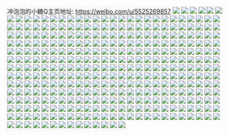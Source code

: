 冲泡泡的小糖Q主页地址: https://weibo.com/u/5525269857 
![](https://wx4.sinaimg.cn/mw2000/0061Vt5Lly1h9095mljqqj30l014kwl2.jpg) 
![](https://wx4.sinaimg.cn/mw2000/0061Vt5Lly1h9094caz9xj325137khdv.jpg) 
![](https://wx4.sinaimg.cn/mw2000/0061Vt5Lly1h90946yju4j323u35sb2c.jpg) 
![](https://wx4.sinaimg.cn/mw2000/0061Vt5Lly1h90957rp6aj323u35sqv7.jpg) 
![](https://wx4.sinaimg.cn/mw2000/0061Vt5Lly1h9095b93bnj323u35sqv6.jpg) 
![](https://wx4.sinaimg.cn/mw2000/0061Vt5Lly1h9095fr4y2j323u35s1l0.jpg) 
![](https://wx4.sinaimg.cn/mw2000/0061Vt5Lly1h9094j8jt1j323u35sqv7.jpg) 
![](https://wx4.sinaimg.cn/mw2000/0061Vt5Lly1h9095kbfbjj325137kkjn.jpg) 
![](https://wx4.sinaimg.cn/mw2000/0061Vt5Lly1h90953kznlj323u35s1kz.jpg) 
![](https://wx4.sinaimg.cn/mw2000/0061Vt5Lly1h8k11n87vkj33402c0b2c.jpg) 
![](https://wx4.sinaimg.cn/mw2000/0061Vt5Lly1h8iuwyzjw4j31hc0u049a.jpg) 
![](https://wx4.sinaimg.cn/mw2000/0061Vt5Lly1h8cmatqbbwj32c03401kz.jpg) 
![](https://wx4.sinaimg.cn/mw2000/0061Vt5Lly1h8cmbwj1clj335s23ub2b.jpg) 
![](https://wx4.sinaimg.cn/mw2000/0061Vt5Lly1h8cmba6zuxj32wc1v07wj.jpg) 
![](https://wx4.sinaimg.cn/mw2000/0061Vt5Lly1h8cmbfs5xaj335s23u7wl.jpg) 
![](https://wx4.sinaimg.cn/mw2000/0061Vt5Lly1h8cmaxy0pmj335s23uqv8.jpg) 
![](https://wx4.sinaimg.cn/mw2000/0061Vt5Lly1h8cmbo5y2aj337k22t7wk.jpg) 
![](https://wx4.sinaimg.cn/mw2000/0061Vt5Lly1h8cmasn2gpj335s23uqv7.jpg) 
![](https://wx4.sinaimg.cn/mw2000/0061Vt5Lly1h8cmb3lx7vj335s23uqv7.jpg) 
![](https://wx4.sinaimg.cn/mw2000/0061Vt5Lly1h8cmb86k7tj335s1vcqv7.jpg) 
![](https://wx4.sinaimg.cn/mw2000/0061Vt5Lly1h80g9mvtrlj33402c0npe.jpg) 
![](https://wx4.sinaimg.cn/mw2000/0061Vt5Lly1h80g9osarrj32c02hm7wi.jpg) 
![](https://wx4.sinaimg.cn/mw2000/0061Vt5Lly1h80g9kvwbbj32c03401kz.jpg) 
![](https://wx4.sinaimg.cn/mw2000/0061Vt5Lly1h80g9p9uerj30sg0qvwi2.jpg) 
![](https://wx4.sinaimg.cn/mw2000/0061Vt5Lly1h6rcyzcu1rj30n00uk0ww.jpg) 
![](https://wx4.sinaimg.cn/mw2000/0061Vt5Lly1h6j80hlxl3j32c03401l3.jpg) 
![](https://wx4.sinaimg.cn/mw2000/0061Vt5Lly1h6j81omcaej32c0340b2f.jpg) 
![](https://wx4.sinaimg.cn/mw2000/0061Vt5Lly1h61x0w785sj315o2841kx.jpg) 
![](https://wx4.sinaimg.cn/mw2000/0061Vt5Lly1h61x0t50e8j332v28y7wi.jpg) 
![](https://wx4.sinaimg.cn/mw2000/0061Vt5Lly1h61x0rkus5j333l1vznpd.jpg) 
![](https://wx4.sinaimg.cn/mw2000/0061Vt5Lly1h61xmgrv5cj30uk6owhdu.jpg) 
![](https://wx4.sinaimg.cn/mw2000/0061Vt5Lly1h61xm4x9wsj30uk4gcu0x.jpg) 
![](https://wx4.sinaimg.cn/mw2000/0061Vt5Lly1h61xmtkqelj30uk4x01ky.jpg) 
![](https://wx4.sinaimg.cn/mw2000/0061Vt5Lly1h5pwfwepq7j33402c0hdv.jpg) 
![](https://wx4.sinaimg.cn/mw2000/0061Vt5Lly1h5pwe06zz8j33402c0u0y.jpg) 
![](https://wx4.sinaimg.cn/mw2000/0061Vt5Lly1h5pwfnjuasj33402c07wj.jpg) 
![](https://wx4.sinaimg.cn/mw2000/0061Vt5Lly1h5pwdwxamzj335s2db1l0.jpg) 
![](https://wx4.sinaimg.cn/mw2000/0061Vt5Lly1h5pwfi1cj8j325b2c0hdu.jpg) 
![](https://wx4.sinaimg.cn/mw2000/0061Vt5Lly1h5pwetcgfcj32h027ox6r.jpg) 
![](https://wx4.sinaimg.cn/mw2000/0061Vt5Lly1h5pwgh1k5sj32c0340qv7.jpg) 
![](https://wx4.sinaimg.cn/mw2000/0061Vt5Lly1h5pwg6l0blj32c0340e84.jpg) 
![](https://wx4.sinaimg.cn/mw2000/0061Vt5Lly1h5pwgly6ecj334023we82.jpg) 
![](https://wx4.sinaimg.cn/mw2000/0061Vt5Lly1h5owaxw3f1j32c0340x6p.jpg) 
![](https://wx4.sinaimg.cn/mw2000/0061Vt5Lly1h5owavqot8j335n20mb2a.jpg) 
![](https://wx4.sinaimg.cn/mw2000/0061Vt5Lly1h5lo5fz8d0j30n00u4ti2.jpg) 
![](https://wx4.sinaimg.cn/mw2000/0061Vt5Lly1h5lo5es617j30mx0ukjzg.jpg) 
![](https://wx4.sinaimg.cn/mw2000/0061Vt5Lly1h5lo5fcbmjj30mm0uedyu.jpg) 
![](https://wx4.sinaimg.cn/mw2000/0061Vt5Lly1h5bagemr6yj33402c0x6s.jpg) 
![](https://wx4.sinaimg.cn/mw2000/0061Vt5Lly1h5ba7jvozxj32be3h0hdw.jpg) 
![](https://wx4.sinaimg.cn/mw2000/0061Vt5Lly1h5ba7m8kv6j30u018wh0t.jpg) 
![](https://wx4.sinaimg.cn/mw2000/0061Vt5Lly1h5ba7sknrmj32801o0npd.jpg) 
![](https://wx4.sinaimg.cn/mw2000/0061Vt5Lly1h5ba818loyj311x3h04qq.jpg) 
![](https://wx4.sinaimg.cn/mw2000/0061Vt5Lly1h5ba84nkd8j310u3h0x6q.jpg) 
![](https://wx4.sinaimg.cn/mw2000/0061Vt5Lly1h5ba8f0npqj30uk4n7x6q.jpg) 
![](https://wx4.sinaimg.cn/mw2000/0061Vt5Lly1h5ba78tup8j30xc3xnhdu.jpg) 
![](https://wx4.sinaimg.cn/mw2000/0061Vt5Lly1h5ba8hj9iuj30sg0lz48a.jpg) 
![](https://wx4.sinaimg.cn/mw2000/0061Vt5Lly1h550t7bunbj31gx14p4cz.jpg) 
![](https://wx4.sinaimg.cn/mw2000/0061Vt5Lly1h4pxwlthhuj30xc35bhdt.jpg) 
![](https://wx4.sinaimg.cn/mw2000/0061Vt5Lly1h4pxwdhpknj30n00m0acv.jpg) 
![](https://wx4.sinaimg.cn/mw2000/0061Vt5Lly1h4pxwt5hozj30uk66sqv6.jpg) 
![](https://wx4.sinaimg.cn/mw2000/0061Vt5Lly1h4pxwy1m4oj30xc2qwkjl.jpg) 
![](https://wx4.sinaimg.cn/mw2000/0061Vt5Lly1h4pxx0jkdtj33402c0b2a.jpg) 
![](https://wx4.sinaimg.cn/mw2000/0061Vt5Lly1h4pxx19mr1j30rf0sgjv3.jpg) 
![](https://wx4.sinaimg.cn/mw2000/0061Vt5Lly1h46de50e1hj31bm0wr4fp.jpg) 
![](https://wx4.sinaimg.cn/mw2000/0061Vt5Lly1h3zk5ag7fjj30n00cldpw.jpg) 
![](https://wx4.sinaimg.cn/mw2000/0061Vt5Lly1h3zk59fuwej30ro0sgk3c.jpg) 
![](https://wx4.sinaimg.cn/mw2000/0061Vt5Lly1h3zk5d7eakj30n00mnwms.jpg) 
![](https://wx4.sinaimg.cn/mw2000/0061Vt5Lly1h3zk5f0u5fj30n00h20yb.jpg) 
![](https://wx4.sinaimg.cn/mw2000/0061Vt5Lly1h3zk5bq7szj30n00uk7bw.jpg) 
![](https://wx4.sinaimg.cn/mw2000/0061Vt5Lly1h3zk60tct5j30xc4v0u0x.jpg) 
![](https://wx4.sinaimg.cn/mw2000/0061Vt5Lly1h3zk6jteh1j30sg0fhgtc.jpg) 
![](https://wx4.sinaimg.cn/mw2000/0061Vt5Lly1h3zk66dl20j30uk7fdu0z.jpg) 
![](https://wx4.sinaimg.cn/mw2000/0061Vt5Lly1h3zk5ed922j30sg0l5dol.jpg) 
![](https://wx4.sinaimg.cn/mw2000/0061Vt5Lly1h32lj6m0qjj313i0t67el.jpg) 
![](https://wx4.sinaimg.cn/mw2000/0061Vt5Lly1h2g5rl9hvij30u0190wn8.jpg) 
![](https://wx4.sinaimg.cn/mw2000/0061Vt5Lly1h2g5rky0ucj30xc1u514k.jpg) 
![](https://wx4.sinaimg.cn/mw2000/0061Vt5Lly1h2g5rljfbjj31400no43i.jpg) 
![](https://wx4.sinaimg.cn/mw2000/0061Vt5Lly1h1n93mtpuhj33402c0hdu.jpg) 
![](https://wx4.sinaimg.cn/mw2000/0061Vt5Lly1h0nfkiil9uj31lq22inpd.jpg) 
![](https://wx4.sinaimg.cn/mw2000/0061Vt5Lly1h0nfkr1oh0j322o340qv6.jpg) 
![](https://wx4.sinaimg.cn/mw2000/0061Vt5Lly1h0nfkxcjyoj31ls2eo7wi.jpg) 
![](https://wx4.sinaimg.cn/mw2000/0061Vt5Lly1h0nfktrwo5j322o340npe.jpg) 
![](https://wx4.sinaimg.cn/mw2000/0061Vt5Lly1h0nfkmr6ptj322o340kjm.jpg) 
![](https://wx4.sinaimg.cn/mw2000/0061Vt5Lly1h0nfkg3054j315o3h0qv5.jpg) 
![](https://wx4.sinaimg.cn/mw2000/0061Vt5Lly1h0nfkyoyy3j315o3h0qv5.jpg) 
![](https://wx4.sinaimg.cn/mw2000/0061Vt5Lly1h0nfkdozi0j315o3h0u0x.jpg) 
![](https://wx4.sinaimg.cn/mw2000/0061Vt5Lly1h0nfkangu2j30xc4607wi.jpg) 
![](https://wx4.sinaimg.cn/mw2000/0061Vt5Lly1h0le3ku273j32c0340e83.jpg) 
![](https://wx4.sinaimg.cn/mw2000/0061Vt5Lly1h0le1jt3tfj33402c04qs.jpg) 
![](https://wx4.sinaimg.cn/mw2000/0061Vt5Lly1h0le3r39msj32c03407wj.jpg) 
![](https://wx4.sinaimg.cn/mw2000/0061Vt5Lly1h0le19febcj32c03407wj.jpg) 
![](https://wx4.sinaimg.cn/mw2000/0061Vt5Lly1h0hgdpgkl6j316y0u0n5c.jpg) 
![](https://wx4.sinaimg.cn/mw2000/0061Vt5Lly1h0fi4nzwlfj30u00jhdir.jpg) 
![](https://wx4.sinaimg.cn/mw2000/0061Vt5Lly1h0cxerf88dj30n0141tig.jpg) 
![](https://wx4.sinaimg.cn/mw2000/0061Vt5Lly1h0cxeo36tij315o1drhct.jpg) 
![](https://wx4.sinaimg.cn/mw2000/0061Vt5Lly1h0cxes3ckpj31ba0zgafs.jpg) 
![](https://wx4.sinaimg.cn/mw2000/0061Vt5Lly1h0cxeprzmyj30zk1bgwv0.jpg) 
![](https://wx4.sinaimg.cn/mw2000/0061Vt5Lly1h0cxeqbuy6j30z70l1te7.jpg) 
![](https://wx4.sinaimg.cn/mw2000/0061Vt5Lly1h0cxi453z1j30n00i0wfy.jpg) 
![](https://wx4.sinaimg.cn/mw2000/0061Vt5Lly1h0bshifltyj30n00h70x2.jpg) 
![](https://wx4.sinaimg.cn/mw2000/0061Vt5Lly1h0bshf0xdpj30w616wdtt.jpg) 
![](https://wx4.sinaimg.cn/mw2000/0061Vt5Lly1h0bshfqfz7j30wb173n98.jpg) 
![](https://wx4.sinaimg.cn/mw2000/0061Vt5Lly1h0bshhd1znj30vc15sh73.jpg) 
![](https://wx4.sinaimg.cn/mw2000/0061Vt5Lly1h09qfamizsj31xy1nzqv5.jpg) 
![](https://wx4.sinaimg.cn/mw2000/0061Vt5Lly1h09qf79pfgj32801o0b29.jpg) 
![](https://wx4.sinaimg.cn/mw2000/0061Vt5Lly1h09qf4fms5j30k30e9n05.jpg) 
![](https://wx4.sinaimg.cn/mw2000/0061Vt5Lly1h09qf5aip5j30mz0cgdk4.jpg) 
![](https://wx4.sinaimg.cn/mw2000/0061Vt5Lly1h07joi6u1uj30u0140k0v.jpg) 
![](https://wx4.sinaimg.cn/mw2000/0061Vt5Lly1h07joj1fbuj31400u0ala.jpg) 
![](https://wx4.sinaimg.cn/mw2000/0061Vt5Lly1h07jokg0goj31400u0dr9.jpg) 
![](https://wx4.sinaimg.cn/mw2000/0061Vt5Lly1h07johm9bwj30zo0p7thz.jpg) 
![](https://wx4.sinaimg.cn/mw2000/0061Vt5Lly1h07jolu07ij31400u0jzy.jpg) 
![](https://wx4.sinaimg.cn/mw2000/0061Vt5Lly1h07jon5imrj31400u04ae.jpg) 
![](https://wx4.sinaimg.cn/mw2000/0061Vt5Lly1h07jooxomyj30u0140tj4.jpg) 
![](https://wx4.sinaimg.cn/mw2000/0061Vt5Lly1h07joprcwij30n00xsgrz.jpg) 
![](https://wx4.sinaimg.cn/mw2000/0061Vt5Lly1h07joqfitpj30n00zatdc.jpg) 
![](https://wx4.sinaimg.cn/mw2000/0061Vt5Lly1gymsixaqczj31zj1vsqv5.jpg) 
![](https://wx4.sinaimg.cn/mw2000/0061Vt5Lly1gykih7i1zij30j50t8n3x.jpg) 
![](https://wx4.sinaimg.cn/mw2000/0061Vt5Lly1gyiuy25cgcj30n014adp0.jpg) 
![](https://wx4.sinaimg.cn/mw2000/0061Vt5Lly1gyiuy2hwpzj30n00t60ys.jpg) 
![](https://wx4.sinaimg.cn/mw2000/0061Vt5Lly1gyiuyawqtoj32c02xjqv7.jpg) 
![](https://wx4.sinaimg.cn/mw2000/0061Vt5Lly1gy8umvmweyj30s30u977s.jpg) 
![](https://wx4.sinaimg.cn/mw2000/0061Vt5Lly1gy67t4haagj30u00sndjc.jpg) 
![](https://wx4.sinaimg.cn/mw2000/0061Vt5Lly1gxyorsx1bdj30xc4s2b2a.jpg) 
![](https://wx4.sinaimg.cn/mw2000/0061Vt5Lly1gxyorts9xij30xc3c3e81.jpg) 
![](https://wx4.sinaimg.cn/mw2000/0061Vt5Lly1gxyorqqqbnj30uk6wp1kz.jpg) 
![](https://wx4.sinaimg.cn/mw2000/0061Vt5Lly1gxyoruuovmj30uk39j4qp.jpg) 
![](https://wx4.sinaimg.cn/mw2000/0061Vt5Lly1gxyp045hghj30n01dsal0.jpg) 
![](https://wx4.sinaimg.cn/mw2000/0061Vt5Lly1gxyorw33mwj30uk4z57wi.jpg) 
![](https://wx4.sinaimg.cn/mw2000/0061Vt5Lly1gxyorx78m5j30uk57b4qq.jpg) 
![](https://wx4.sinaimg.cn/mw2000/0061Vt5Lly1gxyoryijrvj30uk6vkhdu.jpg) 
![](https://wx4.sinaimg.cn/mw2000/0061Vt5Lly1gxyorzsv40j30uk3zfx6p.jpg) 
![](https://wx4.sinaimg.cn/mw2000/0061Vt5Lly1gwfml4lm8qj32c0340u0x.jpg) 
![](https://wx4.sinaimg.cn/mw2000/0061Vt5Lly1gwfmleiq3aj30mz0unn4p.jpg) 
![](https://wx4.sinaimg.cn/mw2000/0061Vt5Lly1gwfomr3sjnj31j42ao1kx.jpg) 
![](https://wx4.sinaimg.cn/mw2000/0061Vt5Lly1gwfmkurc8nj32c03407wi.jpg) 
![](https://wx4.sinaimg.cn/mw2000/0061Vt5Lly1gwfml2x8rej32c0340u0z.jpg) 
![](https://wx4.sinaimg.cn/mw2000/0061Vt5Lly1gwfml7vvflj31j42apb29.jpg) 
![](https://wx4.sinaimg.cn/mw2000/0061Vt5Lly1gwfmlbcn0bj31j42ao7wh.jpg) 
![](https://wx4.sinaimg.cn/mw2000/0061Vt5Lly1gwfmnpdbrvj30n00tujzw.jpg) 
![](https://wx4.sinaimg.cn/mw2000/0061Vt5Lly1gwfmlg36oyj32c033ykjl.jpg) 
![](https://wx4.sinaimg.cn/mw2000/0061Vt5Lly1gwdotxcaa4j32c0340b2b.jpg) 
![](https://wx4.sinaimg.cn/mw2000/0061Vt5Lly1gw7mkgxwq2j31400u046f.jpg) 
![](https://wx4.sinaimg.cn/mw2000/0061Vt5Lly1gw7mki8tc1j31400u0118.jpg) 
![](https://wx4.sinaimg.cn/mw2000/0061Vt5Lly1gw7mkhhq8gj31400u010d.jpg) 
![](https://wx4.sinaimg.cn/mw2000/0061Vt5Lly1gw7mkg6xf9j30z50u00zx.jpg) 
![](https://wx4.sinaimg.cn/mw2000/0061Vt5Lly1gw7mkmg9rxj306o06o3yj.jpg) 
![](https://wx4.sinaimg.cn/mw2000/0061Vt5Lly1gw7mkith6mj30u0132aev.jpg) 
![](https://wx4.sinaimg.cn/mw2000/0061Vt5Lly1gw7mkjd8qsj30tz10tjzm.jpg) 
![](https://wx4.sinaimg.cn/mw2000/0061Vt5Lly1gw7mkk382nj31400u0n6e.jpg) 
![](https://wx4.sinaimg.cn/mw2000/0061Vt5Lly1gw7mklfs9hj30u0140n2u.jpg) 
![](https://wx4.sinaimg.cn/mw2000/0061Vt5Lly1gvyu5zgchnj33402c0u0y.jpg) 
![](https://wx4.sinaimg.cn/mw2000/0061Vt5Lly1gvyu5qbnwhj32bz2ip4qq.jpg) 
![](https://wx4.sinaimg.cn/mw2000/0061Vt5Lly1gvyu5vcuevj32c0340kjo.jpg) 
![](https://wx4.sinaimg.cn/mw2000/0061Vt5Lly1gvyu61nt4rj32c0340hdu.jpg) 
![](https://wx4.sinaimg.cn/mw2000/0061Vt5Lly1gvpafj4ef4j63402c04qr02.jpg) 
![](https://wx4.sinaimg.cn/mw2000/0061Vt5Lly1gvpafn6xzjj62c0340x6s02.jpg) 
![](https://wx4.sinaimg.cn/mw2000/0061Vt5Lly1gvpahnxv31j62c0340u0y02.jpg) 
![](https://wx4.sinaimg.cn/mw2000/0061Vt5Lly1gvpahsfg83j63402c0e8402.jpg) 
![](https://wx4.sinaimg.cn/mw2000/0061Vt5Lly1gvpahl2evvj63402c07wj02.jpg) 
![](https://wx4.sinaimg.cn/mw2000/0061Vt5Lly1gvpahuxgksj62c0340x6p02.jpg) 
![](https://wx4.sinaimg.cn/mw2000/0061Vt5Lly1gvkph0qj5gj63402c07wi02.jpg) 
![](https://wx4.sinaimg.cn/mw2000/0061Vt5Lly1gvkph4k1m5j62c03401kz02.jpg) 
![](https://wx4.sinaimg.cn/mw2000/0061Vt5Lly1gvkph61de1j61xi0uvaw402.jpg) 
![](https://wx4.sinaimg.cn/mw2000/0061Vt5Lly1gvkph7gb2uj60hh0tzdnp02.jpg) 
![](https://wx4.sinaimg.cn/mw2000/0061Vt5Lly1gvkphaot20j62c03404qs02.jpg) 
![](https://wx4.sinaimg.cn/mw2000/0061Vt5Lly1gvkphenq66j63402c0qv602.jpg) 
![](https://wx4.sinaimg.cn/mw2000/0061Vt5Lly1gvigi5599jj63402c0hdu02.jpg) 
![](https://wx4.sinaimg.cn/mw2000/0061Vt5Lly1gvigi7tii2j62pf340hdu02.jpg) 
![](https://wx4.sinaimg.cn/mw2000/0061Vt5Lly1gvighjolaaj622o341kjl02.jpg) 
![](https://wx4.sinaimg.cn/mw2000/0061Vt5Lly1gvighqc0w5j62802yox6q02.jpg) 
![](https://wx4.sinaimg.cn/mw2000/0061Vt5Lly1gvighinkq7j61jk2bcnjl02.jpg) 
![](https://wx4.sinaimg.cn/mw2000/0061Vt5Lly1gvighloe9ij622o341e8302.jpg) 
![](https://wx4.sinaimg.cn/mw2000/0061Vt5Lly1gvighodfqxj61jk2bcqv502.jpg) 
![](https://wx4.sinaimg.cn/mw2000/0061Vt5Lly1gvighmh4mrj60wn18yh0a02.jpg) 
![](https://wx4.sinaimg.cn/mw2000/0061Vt5Lly1gvighmsopqj60n00h7wgl02.jpg) 
![](https://wx4.sinaimg.cn/mw2000/0061Vt5Lly1gve0zzquc9j63402c0b2b02.jpg) 
![](https://wx4.sinaimg.cn/mw2000/0061Vt5Lly1gve10bgt8kj63402c0u0x02.jpg) 
![](https://wx4.sinaimg.cn/mw2000/0061Vt5Lly1gve10jzbqdj33402c04qq.jpg) 
![](https://wx4.sinaimg.cn/mw2000/0061Vt5Lly1guucsu4clhj33402c0npe.jpg) 
![](https://wx4.sinaimg.cn/mw2000/0061Vt5Lly1guucsp3kdkj317e0u0aoq.jpg) 
![](https://wx4.sinaimg.cn/mw2000/0061Vt5Lly1guuctszdlyj63402c07wk02.jpg) 
![](https://wx4.sinaimg.cn/mw2000/0061Vt5Lly1guucu5j790j63402c0qv602.jpg) 
![](https://wx4.sinaimg.cn/mw2000/0061Vt5Lly1guuct3pw2hj61o0280x6p02.jpg) 
![](https://wx4.sinaimg.cn/mw2000/0061Vt5Lly1guucu11u56j63402c07wj02.jpg) 
![](https://wx4.sinaimg.cn/mw2000/0061Vt5Lly1guqivqwyf4j62c01znkjl02.jpg) 
![](https://wx4.sinaimg.cn/mw2000/0061Vt5Lly1guqivrt3smj60eu0czab302.jpg) 
![](https://wx4.sinaimg.cn/mw2000/0061Vt5Lly1guqivnu2obj61400u00w002.jpg) 
![](https://wx4.sinaimg.cn/mw2000/0061Vt5Lly1gum9mg37dnj335s2dcu0y.jpg) 
![](https://wx4.sinaimg.cn/mw2000/0061Vt5Lly1gum9jl31frj63402c07wk02.jpg) 
![](https://wx4.sinaimg.cn/mw2000/0061Vt5Lly1gum9mlf4swj30xc2v1b29.jpg) 
![](https://wx4.sinaimg.cn/mw2000/0061Vt5Lly1gum9jqz588j32c0340npe.jpg) 
![](https://wx4.sinaimg.cn/mw2000/0061Vt5Lly1gum9mc7rvsj615o1ud1kx02.jpg) 
![](https://wx4.sinaimg.cn/mw2000/0061Vt5Lly1gum9jnnm6hj63402c04qr02.jpg) 
![](https://wx4.sinaimg.cn/mw2000/0061Vt5Lly1gum9jdi5h5j62hv1ct4qp02.jpg) 
![](https://wx4.sinaimg.cn/mw2000/0061Vt5Lly1gum9ig7na8j33401vt4qq.jpg) 
![](https://wx4.sinaimg.cn/mw2000/0061Vt5Lly1gum9mkkwjtj62c0340e8302.jpg) 
![](https://wx4.sinaimg.cn/mw2000/0061Vt5Lly1gueaoz54maj33402c0b2a.jpg) 
![](https://wx4.sinaimg.cn/mw2000/0061Vt5Lly1gueap1ozayj60tj0x3qd002.jpg) 
![](https://wx4.sinaimg.cn/mw2000/0061Vt5Lly1gubw46boz6j63402c0b2b02.jpg) 
![](https://wx4.sinaimg.cn/mw2000/0061Vt5Lly1gubw9mher9j61j00y5wya02.jpg) 
![](https://wx4.sinaimg.cn/mw2000/0061Vt5Lly1gubwbudkaij63402c0e8302.jpg) 
![](https://wx4.sinaimg.cn/mw2000/0061Vt5Lly1gubw5hrxglj62801o0kjl02.jpg) 
![](https://wx4.sinaimg.cn/mw2000/0061Vt5Lly1gubwd7j11hj62yo280npf02.jpg) 
![](https://wx4.sinaimg.cn/mw2000/0061Vt5Lly1gu3qhsr059j30jg0gpn1h.jpg) 
![](https://wx4.sinaimg.cn/mw2000/0061Vt5Lly1gtr8454r8lj30mz0ppwhp.jpg) 
![](https://wx4.sinaimg.cn/mw2000/0061Vt5Lly1gtlb5uw84rj32801o07wi.jpg) 
![](https://wx4.sinaimg.cn/mw2000/0061Vt5Lly1gtlb5r14lfj32c0340npd.jpg) 
![](https://wx4.sinaimg.cn/mw2000/0061Vt5Lly1gtgp0i96raj30n00ibafg.jpg) 
![](https://wx4.sinaimg.cn/mw2000/0061Vt5Lly1gtgp0ht7otj32801o0qv5.jpg) 
![](https://wx4.sinaimg.cn/mw2000/0061Vt5Lly1gtgp09dsyyj31o02807wi.jpg) 
![](https://wx4.sinaimg.cn/mw2000/0061Vt5Lly1gtgp0ikenfj30u00smq95.jpg) 
![](https://wx4.sinaimg.cn/mw2000/0061Vt5Lly1gt6b147m89j32sr1plx6p.jpg) 
![](https://wx4.sinaimg.cn/mw2000/0061Vt5Lly1gt6b0jp3h9j32yb1lgx6p.jpg) 
![](https://wx4.sinaimg.cn/mw2000/0061Vt5Lly1gt0aqxtbj8j315o1qa7wh.jpg) 
![](https://wx4.sinaimg.cn/mw2000/0061Vt5Lly1gt0aqyl2w3j30mf0gvten.jpg) 
![](https://wx4.sinaimg.cn/mw2000/0061Vt5Lly1gt0aqz9jucj30mu0h7jxx.jpg) 
![](https://wx4.sinaimg.cn/mw2000/0061Vt5Lly1gt0ar3wth0j32801o01ky.jpg) 
![](https://wx4.sinaimg.cn/mw2000/0061Vt5Lly1gt0axkervsj30u00zlwun.jpg) 
![](https://wx4.sinaimg.cn/mw2000/0061Vt5Lly1gt0aqwk60lj32801o04qq.jpg) 
![](https://wx4.sinaimg.cn/mw2000/0061Vt5Lly1gt0ar58jrgj30mb0indmd.jpg) 
![](https://wx4.sinaimg.cn/mw2000/0061Vt5Lly1gt0b2nxa81j30r00vrdln.jpg) 
![](https://wx4.sinaimg.cn/mw2000/0061Vt5Lly1gt0atok190j30k30ecdk7.jpg) 
![](https://wx4.sinaimg.cn/mw2000/0061Vt5Lly1gsx0zqvay4j32c0340hdv.jpg) 
![](https://wx4.sinaimg.cn/mw2000/0061Vt5Lly1gsx0zmsmpwj32801o0u0x.jpg) 
![](https://wx4.sinaimg.cn/mw2000/0061Vt5Lly1gsx0zsvuagj30jx0p6gra.jpg) 
![](https://wx4.sinaimg.cn/mw2000/0061Vt5Lly1gsx10ambuej30id04wwf7.jpg) 
![](https://wx4.sinaimg.cn/mw2000/0061Vt5Lly1gsvm2zlq0qj31uc1ackjm.jpg) 
![](https://wx4.sinaimg.cn/mw2000/0061Vt5Lly1gsvm30nyd1j31uc1ace57.jpg) 
![](https://wx4.sinaimg.cn/mw2000/0061Vt5Lly1gsvm3jm9taj30pc0hqjx5.jpg) 
![](https://wx4.sinaimg.cn/mw2000/0061Vt5Lly1gsi1z9lwlej333v1lv4qq.jpg) 
![](https://wx4.sinaimg.cn/mw2000/0061Vt5Lly1gsi1z1hecfj32b616yncq.jpg) 
![](https://wx4.sinaimg.cn/mw2000/0061Vt5Lly1gsi1z10i4bj30n00if427.jpg) 
![](https://wx4.sinaimg.cn/mw2000/0061Vt5Lly1gsi1z4srz7j32c0340x6q.jpg) 
![](https://wx4.sinaimg.cn/mw2000/0061Vt5Lly1gsi1z0ktp5j31o01o0b29.jpg) 
![](https://wx4.sinaimg.cn/mw2000/0061Vt5Lly1gsi1z80zizj30pb6o74qp.jpg) 
![](https://wx4.sinaimg.cn/mw2000/0061Vt5Lly1gsfg0p3l02j33402c04qx.jpg) 
![](https://wx4.sinaimg.cn/mw2000/0061Vt5Lly1gsfg0hhmywj313u0tutjs.jpg) 
![](https://wx4.sinaimg.cn/mw2000/0061Vt5Lgy1gs2stdx6j7j32c034p1kz.jpg) 
![](https://wx4.sinaimg.cn/mw2000/0061Vt5Lly1gruasb8xvcj32801o04qv.jpg) 
![](https://wx4.sinaimg.cn/mw2000/0061Vt5Lly1gruas260o8j32801o0e86.jpg) 
![](https://wx4.sinaimg.cn/mw2000/0061Vt5Lly1gruarc87hgj32801o0u0x.jpg) 
![](https://wx4.sinaimg.cn/mw2000/0061Vt5Lly1gruaupe4pvj30n01rle5h.jpg) 
![](https://wx4.sinaimg.cn/mw2000/0061Vt5Lly1gruatcpldbj32c0340kjm.jpg) 
![](https://wx4.sinaimg.cn/mw2000/0061Vt5Lly1gruavtf291j31400u0gu0.jpg) 
![](https://wx4.sinaimg.cn/mw2000/0061Vt5Lly1grsl0s6ni2j30yi22oaca.jpg) 
![](https://wx4.sinaimg.cn/mw2000/0061Vt5Lly1grsl0su13oj31900u0mzy.jpg) 
![](https://wx4.sinaimg.cn/mw2000/0061Vt5Lly1grsl0tbmfhj31900u0mzs.jpg) 
![](https://wx4.sinaimg.cn/mw2000/0061Vt5Lly1grreeuygtkj31xy1nzqv5.jpg) 
![](https://wx4.sinaimg.cn/mw2000/0061Vt5Lly1grreerz94sj32801o0b29.jpg) 
![](https://wx4.sinaimg.cn/mw2000/0061Vt5Lly1grreesdkq1j30mz0cgdk5.jpg) 
![](https://wx4.sinaimg.cn/mw2000/0061Vt5Lly1grreeszajnj31hc140wmc.jpg) 
![](https://wx4.sinaimg.cn/mw2000/0061Vt5Lly1grs07y7acdj33402c0qv5.jpg) 
![](https://wx4.sinaimg.cn/mw2000/0061Vt5Lly1grs084n571j33402c0h1n.jpg) 
![](https://wx4.sinaimg.cn/mw2000/0061Vt5Lly1grpr2ena3nj32yo1z4x6w.jpg) 
![](https://wx4.sinaimg.cn/mw2000/0061Vt5Lly1grpr25dttoj30n029ih9f.jpg) 
![](https://wx4.sinaimg.cn/mw2000/0061Vt5Lly1grpr24scazj30n01x01kd.jpg) 
![](https://wx4.sinaimg.cn/mw2000/0061Vt5Lly1grpr2akdh8j322o340he4.jpg) 
![](https://wx4.sinaimg.cn/mw2000/0061Vt5Lly1grpr23r823j32yn340u19.jpg) 
![](https://wx4.sinaimg.cn/mw2000/0061Vt5Lly1grpr2hpelyj30n02dq4qp.jpg) 
![](https://wx4.sinaimg.cn/mw2000/0061Vt5Lly1grpr2fdf9zj30n02tjx1s.jpg) 
![](https://wx4.sinaimg.cn/mw2000/0061Vt5Lly1grpr2jz5pcj30n01xynmg.jpg) 
![](https://wx4.sinaimg.cn/mw2000/0061Vt5Lly1grpr2fsxu4j30n01a3amg.jpg) 
![](https://wx4.sinaimg.cn/mw2000/0061Vt5Lly1grp5h1z3dej30sg0kxh3i.jpg) 
![](https://wx4.sinaimg.cn/mw2000/0061Vt5Lly1grlf2q8v4ij30n00hctb9.jpg) 
![](https://wx4.sinaimg.cn/mw2000/0061Vt5Lly1grlf5zbcswj32yo280hdv.jpg) 
![](https://wx4.sinaimg.cn/mw2000/0061Vt5Lly1graz28fxmyj30n068xx6p.jpg) 
![](https://wx4.sinaimg.cn/mw2000/0061Vt5Lly1graz3rnjhmj30n071ze83.jpg) 
![](https://wx4.sinaimg.cn/mw2000/0061Vt5Lly1graz5wg5vjj30n03kqb29.jpg) 
![](https://wx4.sinaimg.cn/mw2000/0061Vt5Lly1graz5wuwk6j30n02afaml.jpg) 
![](https://wx4.sinaimg.cn/mw2000/0061Vt5Lly1gr7hujn7a9j30n03d07wh.jpg) 
![](https://wx4.sinaimg.cn/mw2000/0061Vt5Lly1gr7hukkg2ij30n03bz1kx.jpg) 
![](https://wx4.sinaimg.cn/mw2000/0061Vt5Lly1gr7hule3ssj30n01p8tya.jpg) 
![](https://wx4.sinaimg.cn/mw2000/0061Vt5Lly1gr7hwczi1zj31o02804qv.jpg) 
![](https://wx4.sinaimg.cn/mw2000/0061Vt5Lly1gr7hwaoql3j30mz0puwmu.jpg) 
![](https://wx4.sinaimg.cn/mw2000/0061Vt5Lly1gr7hz15zrgj30n00uwajq.jpg) 
![](https://wx4.sinaimg.cn/mw2000/0061Vt5Lly1gr7hz0livsj31o0280hdy.jpg) 
![](https://wx4.sinaimg.cn/mw2000/0061Vt5Lly1gr7hwdjbf6j30u00sjdzc.jpg) 
![](https://wx4.sinaimg.cn/mw2000/0061Vt5Lly1gr7huic39nj33402c01kx.jpg) 
![](https://wx4.sinaimg.cn/mw2000/0061Vt5Lly1gr5xs14ygsj31o0280e81.jpg) 
![](https://wx4.sinaimg.cn/mw2000/0061Vt5Lly1gr0r9jze4mj30u0148gty.jpg) 
![](https://wx4.sinaimg.cn/mw2000/0061Vt5Lly1gr0r9l0jk8j31400u0n9t.jpg) 
![](https://wx4.sinaimg.cn/mw2000/0061Vt5Lly1gr0r9ljiq6j30ug0u0dnk.jpg) 
![](https://wx4.sinaimg.cn/mw2000/0061Vt5Lly1gqtb16hk63j30c80begpm.jpg) 
![](https://wx4.sinaimg.cn/mw2000/0061Vt5Lly1gqno85qca2j32c0340u0y.jpg) 
![](https://wx4.sinaimg.cn/mw2000/0061Vt5Lly1gqj3oi3td2j31001vftyj.jpg) 
![](https://wx4.sinaimg.cn/mw2000/0061Vt5Lly1gpo2n98nvtj30mv0wrdmo.jpg) 
![](https://wx4.sinaimg.cn/mw2000/0061Vt5Lly1gpo2nau1bpj30n01khgzx.jpg) 
![](https://wx4.sinaimg.cn/mw2000/0061Vt5Lly1gpo2nbhzw8j30n00od79o.jpg) 
![](https://wx4.sinaimg.cn/mw2000/0061Vt5Lly1gpo2nby5ugj30n00w10zq.jpg) 
![](https://wx4.sinaimg.cn/mw2000/0061Vt5Lly1gpo2nccnfqj30n00vz11p.jpg) 
![](https://wx4.sinaimg.cn/mw2000/0061Vt5Lly1gpo2ncxifmj30n00wijwo.jpg) 
![](https://wx4.sinaimg.cn/mw2000/0061Vt5Lly1gpo2ndaklbj30n00u77a6.jpg) 
![](https://wx4.sinaimg.cn/mw2000/0061Vt5Lly1gpo2n8cycvj30n00u80xr.jpg) 
![](https://wx4.sinaimg.cn/mw2000/0061Vt5Lly1gpo2ndjp6oj30n00c775t.jpg) 
![](https://wx4.sinaimg.cn/mw2000/0061Vt5Lly1gperfgo0xfj30u10u0gsu.jpg) 
![](https://wx4.sinaimg.cn/mw2000/0061Vt5Lly1gpergjldinj30n00iuwfl.jpg) 
![](https://wx4.sinaimg.cn/mw2000/0061Vt5Lly1gpern2zksoj31520jk0zk.jpg) 
![](https://wx4.sinaimg.cn/mw2000/0061Vt5Lly1gpern3fdjjj31b60kadq1.jpg) 
![](https://wx4.sinaimg.cn/mw2000/0061Vt5Lly1gperiq88x0j316y0n2gus.jpg) 
![](https://wx4.sinaimg.cn/mw2000/0061Vt5Lly1gperj1ny7xj31000nltcz.jpg) 
![](https://wx4.sinaimg.cn/mw2000/0061Vt5Lly1gperlla3esj30n01dsnae.jpg) 
![](https://wx4.sinaimg.cn/mw2000/0061Vt5Lly1gpermf7i77j30n01ds150.jpg) 
![](https://wx4.sinaimg.cn/mw2000/0061Vt5Lly1gperlnqttlj30n01ds7b7.jpg) 
![](https://wx4.sinaimg.cn/mw2000/0061Vt5Lly1gpermeppjrj30n01ds0vi.jpg) 
![](https://wx4.sinaimg.cn/mw2000/0061Vt5Lly1gperj17e1bj30yd0ldtcd.jpg) 
![](https://wx4.sinaimg.cn/mw2000/0061Vt5Lly1gperj0ehyjj30rc0e4jt3.jpg) 
![](https://wx4.sinaimg.cn/mw2000/0061Vt5Lly1gpepl330ccj30u01404h7.jpg) 
![](https://wx4.sinaimg.cn/mw2000/0061Vt5Lly1gpepl3qjfgj31400u0aiz.jpg) 
![](https://wx4.sinaimg.cn/mw2000/0061Vt5Lly1gpepl4qqv0j30u0140dtk.jpg) 
![](https://wx4.sinaimg.cn/mw2000/0061Vt5Lly1gpepl5eslnj31400u0dsc.jpg) 
![](https://wx4.sinaimg.cn/mw2000/0061Vt5Lly1gpepl65fraj31400u0al5.jpg) 
![](https://wx4.sinaimg.cn/mw2000/0061Vt5Lly1gpepl6p4ebj31400u07ey.jpg) 
![](https://wx4.sinaimg.cn/mw2000/0061Vt5Lly1gpepl299huj31mx0u0tpx.jpg) 
![](https://wx4.sinaimg.cn/mw2000/0061Vt5Lly1gpepl8pjxmj30n01dshdt.jpg) 
![](https://wx4.sinaimg.cn/mw2000/0061Vt5Lly1gpepm34106j30mz0uyn52.jpg) 
![](https://wx4.sinaimg.cn/mw2000/0061Vt5Lly1gp1nwsby5bj30u019ck4t.jpg) 
![](https://wx4.sinaimg.cn/mw2000/0061Vt5Lly1gp1o8we9rnj30u0190gsj.jpg) 
![](https://wx4.sinaimg.cn/mw2000/0061Vt5Lly1gp1o9rbaupj30n01esqcp.jpg) 
![](https://wx4.sinaimg.cn/mw2000/0061Vt5Lly1gp1o8wtfnij30u01a345m.jpg) 
![](https://wx4.sinaimg.cn/mw2000/0061Vt5Lly1gp1nwr51lgj30u0190dqm.jpg) 
![](https://wx4.sinaimg.cn/mw2000/0061Vt5Lly1gpo9wx1btnj337k4tc7wm.jpg) 
![](https://wx4.sinaimg.cn/mw2000/0061Vt5Lly1gnqi8f4z9tj31400u0trj.jpg) 
![](https://wx4.sinaimg.cn/mw2000/0061Vt5Lly1gnf5z8stl7j32c03404qp.jpg) 
![](https://wx4.sinaimg.cn/mw2000/0061Vt5Lly1gnf6e8w87ej31se2ubqv6.jpg) 
![](https://wx4.sinaimg.cn/mw2000/0061Vt5Lly1gnf6emmyaxj30mi0qyarz.jpg) 
![](https://wx4.sinaimg.cn/mw2000/0061Vt5Lly1gnf6guzzbnj32c0340qv5.jpg) 
![](https://wx4.sinaimg.cn/mw2000/0061Vt5Lly1gnf5zauag1j31o01o04qp.jpg) 
![](https://wx4.sinaimg.cn/mw2000/0061Vt5Lly1gnf5zcpzbbj31o01o07wh.jpg) 
![](https://wx4.sinaimg.cn/mw2000/0061Vt5Lly1gkm8jvgfz5j30u0140n5o.jpg) 
![](https://wx4.sinaimg.cn/mw2000/0061Vt5Lly1gjyheemgncj30u00ysafo.jpg) 
![](https://wx4.sinaimg.cn/mw2000/0061Vt5Lly1gjyhee2bufj31400u0wo4.jpg) 
![](https://wx4.sinaimg.cn/mw2000/0061Vt5Lly1gjyheo7xx9j30jw0q0ted.jpg) 
![](https://wx4.sinaimg.cn/mw2000/0061Vt5Lly1geotyg0zlbj31400u0424.jpg) 
![](https://wx4.sinaimg.cn/mw2000/0061Vt5Lly1g4xf4xqlw3j31400u0trx.jpg) 
![](https://wx4.sinaimg.cn/mw2000/0061Vt5Lly1g4xf4yhvbtj31400u0aqb.jpg) 
![](https://wx4.sinaimg.cn/mw2000/0061Vt5Lly1g4xf4zkujwj318y0u0qoc.jpg) 
![](https://wx4.sinaimg.cn/mw2000/0061Vt5Lly1g4xf50z1m9j31910u04ez.jpg) 
![](https://wx4.sinaimg.cn/mw2000/0061Vt5Lly1g4vyvi569ej311q0ltn44.jpg) 
![](https://wx4.sinaimg.cn/mw2000/0061Vt5Lly1g4vywdwu6ej31400u04ar.jpg) 
![](https://wx4.sinaimg.cn/mw2000/0061Vt5Lly1g4ltoeodfyj33402c0gy7.jpg) 
![](https://wx4.sinaimg.cn/mw2000/0061Vt5Lly1g4ltod68adj33402c011k.jpg) 
![](https://wx4.sinaimg.cn/mw2000/0061Vt5Lly1g4lu0mkxkij31400s9b29.jpg) 
![](https://wx4.sinaimg.cn/mw2000/0061Vt5Lly1g4ltoe2pk7j31hc0u0qhs.jpg) 
![](https://wx4.sinaimg.cn/mw2000/0061Vt5Lly1g4ltoi0ongj32c0340dxm.jpg) 
